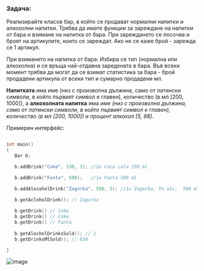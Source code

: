 ### Задача:
Реализирайте класов бар, в който се продават нормални напитки и алкохолни напитки. Трябва да имате функции за зареждане на напитки от бара и взимане на напитка от бара.
При зареждането се посочва и броят на артикулите, които се зареждат. Ако не се каже брой - зарежда се 1 артикул.

При взимането на напитка от бара: Избира се тип (нормална или алкохолна) и се връща най-отдавна заредената в бара. 
Във всеки момент трябва да могат да се взимат статистика за бара - брой продадени артикула oт всеки тип и сумарно продадени мл.

**Напитката** има име (низ с произволна дължина, само от латински символи, в който първият символ е главен), количество (в мл [200, 1000]), а **алкохолната напитка** има *име (низ с произволна дължина, само от латински символи, в който първият символ е главен),  количество (в мл [200, 1000]) и процент алкохол [5, 98]*.

Примерен интерфейс:
 ```c++

int main()
{
	Bar b;

	b.addDrink("Coke", 330, 2); //2x Coca cola 330 ml

	b.addDrink("Fanta", 500);   //1x Fanta 500 ml

	b.addAlocoholDrink("Zagorka", 500, 5); //1x Zagorka, 5% alc,  500 ml

	b.getAcloholDrink(); // Zagorka 
	
	b.getDrink() // Coke
	b.getDrink() // Coke
	b.getDrink() // Fanta
	
	b.getAlocholDrinksSold(); // 1
	b.getDrinksMlSold(); // 830

}
 ```
 ![image](https://github.com/Justsvetoslavov/Object-oriented_programming_FMI/assets/49128895/8d393978-fb4c-4f67-b534-f0ef92fd1ae8)
